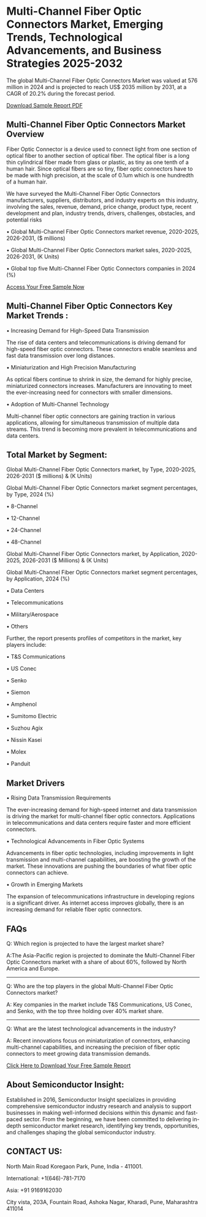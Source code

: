 <h1>Multi-Channel Fiber Optic Connectors Market, Emerging Trends, Technological Advancements, and Business Strategies 2025-2032</h1>

The global Multi-Channel Fiber Optic Connectors Market was valued at 576 million in 2024 and is projected to reach US$ 2035 million by 2031, at a CAGR of 20.2% during the forecast period.

[Download Sample Report PDF](https://semiconductorinsight.com/download-sample-report/?product_id=90962)

<h2>Multi-Channel Fiber Optic Connectors Market Overview</h2>

Fiber Optic Connector is a device used to connect light from one section of optical fiber to another section of optical fiber. The optical fiber is a long thin cylindrical fiber made from glass or plastic, as tiny as one tenth of a human hair. Since optical fibers are so tiny, fiber optic connectors have to be made with high precision, at the scale of 0.1um which is one hundredth of a human hair.

We have surveyed the Multi-Channel Fiber Optic Connectors manufacturers, suppliers, distributors, and industry experts on this industry, involving the sales, revenue, demand, price change, product type, recent development and plan, industry trends, drivers, challenges, obstacles, and potential risks

•	Global Multi-Channel Fiber Optic Connectors market revenue, 2020-2025, 2026-2031, ($ millions)

•	Global Multi-Channel Fiber Optic Connectors market sales, 2020-2025, 2026-2031, (K Units)

•	Global top five Multi-Channel Fiber Optic Connectors companies in 2024 (%)

[Access Your Free Sample Now](https://semiconductorinsight.com/report/multi-channel-fiber-optic-connectors-market-size/)

<h2>Multi-Channel Fiber Optic Connectors Key Market Trends  :</h2>

•	Increasing Demand for High-Speed Data Transmission

The rise of data centers and telecommunications is driving demand for high-speed fiber optic connectors. These connectors enable seamless and fast data transmission over long distances.

•	Miniaturization and High Precision Manufacturing

As optical fibers continue to shrink in size, the demand for highly precise, miniaturized connectors increases. Manufacturers are innovating to meet the ever-increasing need for connectors with smaller dimensions.

•	Adoption of Multi-Channel Technology

Multi-channel fiber optic connectors are gaining traction in various applications, allowing for simultaneous transmission of multiple data streams. This trend is becoming more prevalent in telecommunications and data centers.

<h2>Total Market by Segment:</h2>

Global Multi-Channel Fiber Optic Connectors market, by Type, 2020-2025, 2026-2031 ($ millions) & (K Units)

Global Multi-Channel Fiber Optic Connectors market segment percentages, by Type, 2024 (%)

•	8-Channel

•	12-Channel

•	24-Channel

•	48-Channel

Global Multi-Channel Fiber Optic Connectors market, by Application, 2020-2025, 2026-2031 ($ Millions) & (K Units)

Global Multi-Channel Fiber Optic Connectors market segment percentages, by Application, 2024 (%)

•	Data Centers

•	Telecommunications

•	Military/Aerospace

•	Others

Further, the report presents profiles of competitors in the market, key players include:

•	T&S Communications

•	US Conec

•	Senko

•	Siemon

•	Amphenol

•	Sumitomo Electric

•	Suzhou Agix

•	Nissin Kasei

•	Molex

•	Panduit

<h2>Market Drivers</h2>

•	Rising Data Transmission Requirements

The ever-increasing demand for high-speed internet and data transmission is driving the market for multi-channel fiber optic connectors. Applications in telecommunications and data centers require faster and more efficient connectors.

•	Technological Advancements in Fiber Optic Systems

Advancements in fiber optic technologies, including improvements in light transmission and multi-channel capabilities, are boosting the growth of the market. These innovations are pushing the boundaries of what fiber optic connectors can achieve.

•	Growth in Emerging Markets

The expansion of telecommunications infrastructure in developing regions is a significant driver. As internet access improves globally, there is an increasing demand for reliable fiber optic connectors.

<h2>FAQs</h2>

Q: Which region is projected to have the largest market share?

A:The Asia-Pacific region is projected to dominate the Multi-Channel Fiber Optic Connectors market with a share of about 60%, followed by North America and Europe.

________________________________________

Q: Who are the top players in the global Multi-Channel Fiber Optic Connectors market?

A: Key companies in the market include T&S Communications, US Conec, and Senko, with the top three holding over 40% market share.

________________________________________

Q: What are the latest technological advancements in the industry?

A: Recent innovations focus on miniaturization of connectors, enhancing multi-channel capabilities, and increasing the precision of fiber optic connectors to meet growing data transmission demands.

[Click Here to Download Your Free Sample Report ](https://semiconductorinsight.com/download-sample-report/?product_id=90962)

<h2>About Semiconductor Insight:</h2>

Established in 2016, Semiconductor Insight specializes in providing comprehensive semiconductor industry research and analysis to support businesses in making well-informed decisions within this dynamic and fast-paced sector. From the beginning, we have been committed to delivering in-depth semiconductor market research, identifying key trends, opportunities, and challenges shaping the global semiconductor industry.

<h2>CONTACT US:</h2>

North Main Road Koregaon Park, Pune, India - 411001.

International: +1(646)-781-7170

Asia: +91 9169162030

City vista, 203A, Fountain Road, Ashoka Nagar, Kharadi, Pune, Maharashtra 411014



